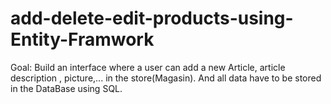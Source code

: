 # add-delete-edit-products-using-Entity-Framwork

Goal: 
     Build an interface where a user can add a new Article, article description , picture,... in the store(Magasin). And all data have to be stored in the DataBase using SQL.
